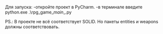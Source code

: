 Для запуска:
  -откройте проект в PyCharm.
  -в терминале введите  python.exe .\rpg_game\__main__.py

PS.: В проекте не всё соответствует SOLID. Но пакеты entities и weapons должны соответствовать.
